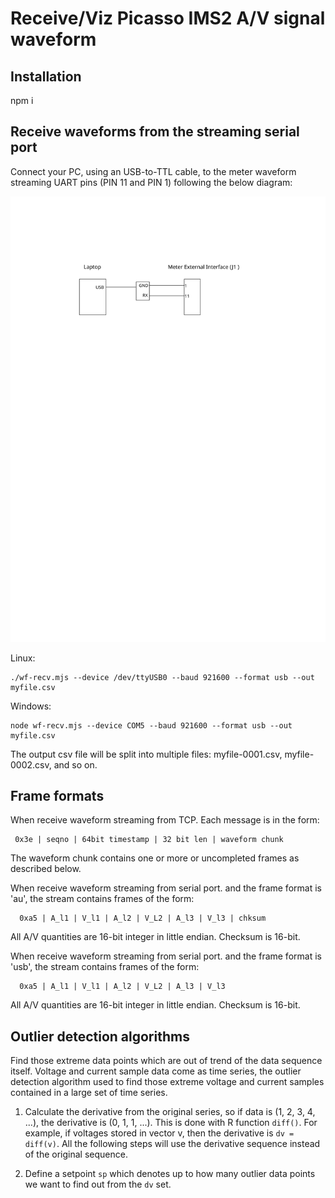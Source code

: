 # Receive/Viz Picasso IMS2 A/V signal waveform

## Installation

npm i

## Receive waveforms from the streaming serial port

Connect your PC, using an USB-to-TTL cable, to the meter waveform streaming UART pins (PIN 11 and PIN 1) following the below diagram:

![Serial connection](./doc/serial-connection.svg)

Linux:
```
./wf-recv.mjs --device /dev/ttyUSB0 --baud 921600 --format usb --out myfile.csv

```

Windows:
```
node wf-recv.mjs --device COM5 --baud 921600 --format usb --out myfile.csv

```

The output csv file will be split into multiple files: myfile-0001.csv,
myfile-0002.csv, and so on.

## Frame formats

When receive waveform streaming from TCP. Each message
is in the form:
 ```
  0x3e | seqno | 64bit timestamp | 32 bit len | waveform chunk
```
The waveform chunk contains one or more or uncompleted frames as
described below.

When receive waveform streaming from serial port. and the frame format is
'au', the stream contains frames of the form:
```
  0xa5 | A_l1 | V_l1 | A_l2 | V_L2 | A_l3 | V_l3 | chksum 
```
All A/V quantities are 16-bit integer in little endian. Checksum is 16-bit.

When receive waveform streaming from serial port. and the frame format is
'usb', the stream contains frames of the form:
```
  0xa5 | A_l1 | V_l1 | A_l2 | V_L2 | A_l3 | V_l3
```
All A/V quantities are 16-bit integer in little endian. Checksum is 16-bit.

## Outlier detection algorithms

Find those extreme data points which are out of trend of the data sequence
itself. Voltage and current sample data come as time series, the outlier
detection algorithm used to find those extreme voltage and current samples
contained in a large set of time series.

1. Calculate the derivative from the original series, so if data is (1, 2, 3,
   4, ...), the derivative is (0, 1, 1, ...). This is done with R function
   `diff()`. For example, if voltages stored in vector v, then the derivative
   is `dv = diff(v)`.  All the following steps will use the derivative sequence
   instead of the original sequence.

2. Define a setpoint `sp` which denotes up to how many outlier data points we want
   to find out from the `dv` set.


